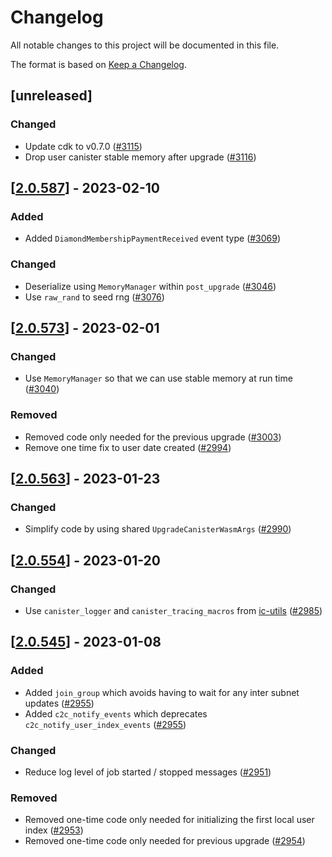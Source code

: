 # Changelog
All notable changes to this project will be documented in this file.

The format is based on [Keep a Changelog](https://keepachangelog.com/en/1.0.0/).

## [unreleased]

### Changed

- Update cdk to v0.7.0 ([#3115](https://github.com/open-ic/open-chat/pull/3115))
- Drop user canister stable memory after upgrade ([#3116](https://github.com/open-ic/open-chat/pull/3116))

## [[2.0.587](https://github.com/open-ic/open-chat/releases/tag/v2.0.587-local_user_index)] - 2023-02-10

### Added

- Added `DiamondMembershipPaymentReceived` event type ([#3069](https://github.com/open-ic/open-chat/pull/3069))

### Changed

- Deserialize using `MemoryManager` within `post_upgrade` ([#3046](https://github.com/open-ic/open-chat/pull/3046))
- Use `raw_rand` to seed rng ([#3076](https://github.com/open-ic/open-chat/pull/3076))

## [[2.0.573](https://github.com/open-ic/open-chat/releases/tag/v2.0.573-local_user_index)] - 2023-02-01

### Changed

- Use `MemoryManager` so that we can use stable memory at run time ([#3040](https://github.com/open-ic/open-chat/pull/3040))

### Removed

- Removed code only needed for the previous upgrade ([#3003](https://github.com/open-ic/open-chat/pull/3003))
- Remove one time fix to user date created ([#2994](https://github.com/open-ic/open-chat/pull/2994))

## [[2.0.563](https://github.com/open-ic/open-chat/releases/tag/v2.0.563-local_user_index)] - 2023-01-23

### Changed

- Simplify code by using shared `UpgradeCanisterWasmArgs` ([#2990](https://github.com/open-ic/open-chat/pull/2990))

## [[2.0.554](https://github.com/open-ic/open-chat/releases/tag/v2.0.554-local_user_index)] - 2023-01-20

### Changed

- Use `canister_logger` and `canister_tracing_macros` from [ic-utils](https://github.com/open-ic/ic-utils) ([#2985](https://github.com/open-ic/open-chat/pull/2985))

## [[2.0.545](https://github.com/open-ic/open-chat/releases/tag/v2.0.545-local_user_index)] - 2023-01-08

### Added

- Added `join_group` which avoids having to wait for any inter subnet updates ([#2955](https://github.com/open-ic/open-chat/pull/2955))
- Added `c2c_notify_events` which deprecates `c2c_notify_user_index_events` ([#2955](https://github.com/open-ic/open-chat/pull/2955))

### Changed

- Reduce log level of job started / stopped messages ([#2951](https://github.com/open-ic/open-chat/pull/2951))

### Removed

- Removed one-time code only needed for initializing the first local user index ([#2953](https://github.com/open-ic/open-chat/pull/2953))
- Removed one-time code only needed for previous upgrade ([#2954](https://github.com/open-ic/open-chat/pull/2954))
